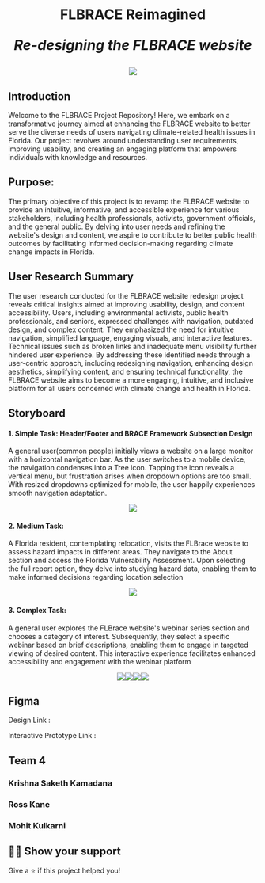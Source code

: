 <h1 align="center">FLBRACE Reimagined
<p align="center"><i>Re-designing the FLBRACE website</i></p></h1>

<p align="center"><a href="https://github.com/yashasgowda11/Reviewz"><img src="https://github.com/yashasgowda11/Reviewz/blob/main/Logo.png"/></a></p>

## Introduction

Welcome to the FLBRACE Project Repository! Here, we embark on a transformative journey aimed at enhancing the FLBRACE website to better serve the diverse needs of users navigating climate-related health issues in Florida. Our project revolves around understanding user requirements, improving usability, and creating an engaging platform that empowers individuals with knowledge and resources.

## Purpose:

The primary objective of this project is to revamp the FLBRACE website to provide an intuitive, informative, and accessible experience for various stakeholders, including health professionals, activists, government officials, and the general public. By delving into user needs and refining the website's design and content, we aspire to contribute to better public health outcomes by facilitating informed decision-making regarding climate change impacts in Florida.



## User Research Summary
The user research conducted for the FLBRACE website redesign project reveals critical insights aimed at improving usability, design, and content accessibility. Users, including environmental activists, public health professionals, and seniors, expressed challenges with navigation, outdated design, and complex content. They emphasized the need for intuitive navigation, simplified language, engaging visuals, and interactive features. Technical issues such as broken links and inadequate menu visibility further hindered user experience. By addressing these identified needs through a user-centric approach, including redesigning navigation, enhancing design aesthetics, simplifying content, and ensuring technical functionality, the FLBRACE website aims to become a more engaging, intuitive, and inclusive platform for all users concerned with climate change and health in Florida.

## Storyboard


#### 1. Simple Task: Header/Footer and BRACE Framework Subsection Design

A general user(common people) initially views a website on a large monitor with a horizontal
navigation bar. As the user switches to a mobile device, the navigation condenses into a Tree
icon. Tapping the icon reveals a vertical menu, but frustration arises when dropdown options are
too small. With resized dropdowns optimized for mobile, the user happily experiences smooth
navigation adaptation.


<p align="center"><img src="https://github.com/yashasgowda11/Reviewz/blob/main/Storyboard/IMG_2680.JPG"/></p>

#### 2. Medium Task: 
A Florida resident, contemplating relocation, visits the FLBrace website to assess hazard impacts in different areas. They navigate to the About section and access the Florida Vulnerability Assessment. Upon selecting the full report option, they delve into studying hazard data, enabling them to make informed decisions regarding location selection

<p align="center"><img src="https://github.com/yashasgowda11/Reviewz/blob/main/Storyboard/IMG_2685.JPG"/></p>

#### 3. Complex Task: 
A general user explores the FLBrace website's webinar series section and chooses a category of interest. Subsequently, they select a specific webinar based on brief descriptions, enabling them to engage in targeted viewing of desired content. This interactive experience facilitates enhanced accessibility and engagement with the webinar platform

<p align="center"><img src="https://github.com/yashasgowda11/Reviewz/blob/main/Storyboard/IMG_2681.JPG"/><img src="https://github.com/yashasgowda11/Reviewz/blob/main/Storyboard/IMG_2682.JPG"/><img src="https://github.com/yashasgowda11/Reviewz/blob/main/Storyboard/IMG_2683.JPG"/><img src="https://github.com/yashasgowda11/Reviewz/blob/main/Storyboard/IMG_2684.JPG"/></p>

## Figma

Design Link : 

Interactive Prototype Link : 

## Team 4

### Krishna Saketh Kamadana
### Ross Kane
### Mohit Kulkarni

## :man_astronaut: Show your support

Give a ⭐️ if this project helped you!
